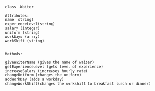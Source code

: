     class: Waiter
     
    Attributes:
    name (string)
    experienceLevel(string)
    salary (integer)
    uniform (string)
    workDays (array)
    workShift (string)


    Methods:
    
    giveWaiterName (gives the name of waiter)
    getExperienceLevel (gets level of experience)
    increaseSalary (increases hourly rate)
    changeUniform (changes the uniform)
    addWorkDay (adds a workday)
    changeWorkShift(changes the workshift to breakfast lunch or dinner)
